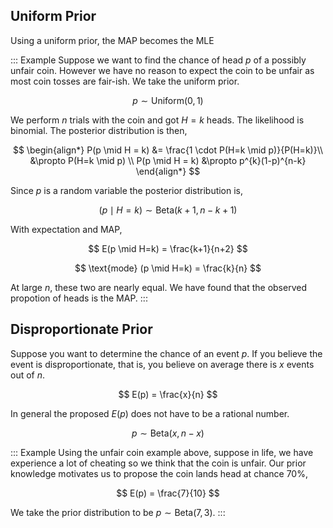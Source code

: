 ## Uniform Prior

Using a uniform prior, the MAP becomes the MLE

::: Example
Suppose we want to find the chance of head $p$ of a possibly unfair coin. However we have no reason to expect the coin to be unfair as most coin tosses are fair-ish. We take the uniform prior.

$$
p  \sim \text{Uniform}(0,1)
$$

We perform $n$ trials with the coin and got $H=k$ heads. The likelihood is binomial. The posterior distribution is then,

$$
\begin{align*}
	P(p \mid H = k)  &= \frac{1 \cdot P(H=k \mid p)}{P(H=k)}\\
					 &\propto P(H=k \mid p) \\
	P(p \mid H = k)  &\propto p^{k}(1-p)^{n-k}
\end{align*}
$$

Since $p$ is a random variable the posterior distribution is,

$$
(p \mid H=k) \sim \text{Beta}(k+1, n-k+1)
$$

With expectation and MAP,

$$
E(p \mid H=k) = \frac{k+1}{n+2}
$$

$$
\text{mode} (p \mid H=k) = \frac{k}{n}
$$

At large $n$, these two are nearly equal. We have found that the observed propotion of heads is the MAP.
:::

## Disproportionate Prior

Suppose you want to determine the chance of an event $p$. If you believe the event is disproportionate, that is, you believe on average there is $x$ events out of $n$.

$$
E(p) = \frac{x}{n}
$$

In general the proposed $E(p)$ does not have to be a rational number.

$$
p \sim \text{Beta}(x, n-x)
$$

::: Example
Using the unfair coin example above, suppose in life, we have experience a lot of cheating so we think that the coin is unfair. Our prior knowledge motivates us to propose the coin lands head at chance $70\%$,

$$
E(p) = \frac{7}{10}
$$

We take the prior distribution to be $p \sim \text{Beta}(7, 3)$.
:::
